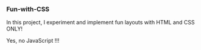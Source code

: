 ### Fun-with-CSS

In this project, I experiment and implement fun layouts with HTML and CSS ONLY!

Yes, no JavaScript !!!
